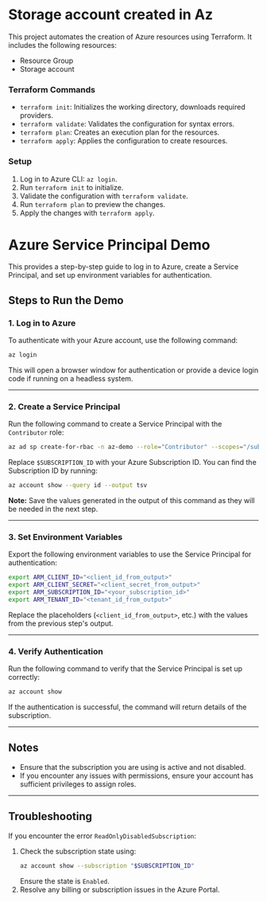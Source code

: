# Storage account created in Az

This project automates the creation of Azure resources using Terraform. It includes the following resources:
- Resource Group
- Storage account

### Terraform Commands
- `terraform init`: Initializes the working directory, downloads required providers.
- `terraform validate`: Validates the configuration for syntax errors.
- `terraform plan`: Creates an execution plan for the resources.
- `terraform apply`: Applies the configuration to create resources.

### Setup
1. Log in to Azure CLI: `az login`.
2. Run `terraform init` to initialize.
3. Validate the configuration with `terraform validate`.
4. Run `terraform plan` to preview the changes.
5. Apply the changes with `terraform apply`.


# Azure Service Principal Demo

This provides a step-by-step guide to log in to Azure, create a Service Principal, and set up environment variables for authentication.

## Steps to Run the Demo

### 1. Log in to Azure
To authenticate with your Azure account, use the following command:
```bash
az login
```
This will open a browser window for authentication or provide a device login code if running on a headless system.

---

### 2. Create a Service Principal
Run the following command to create a Service Principal with the `Contributor` role:
```bash
az ad sp create-for-rbac -n az-demo --role="Contributor" --scopes="/subscriptions/$SUBSCRIPTION_ID"
```
Replace `$SUBSCRIPTION_ID` with your Azure Subscription ID. You can find the Subscription ID by running:
```bash
az account show --query id --output tsv
```

**Note:** Save the values generated in the output of this command as they will be needed in the next step.

---

### 3. Set Environment Variables
Export the following environment variables to use the Service Principal for authentication:
```bash
export ARM_CLIENT_ID="<client_id_from_output>"
export ARM_CLIENT_SECRET="<client_secret_from_output>"
export ARM_SUBSCRIPTION_ID="<your_subscription_id>"
export ARM_TENANT_ID="<tenant_id_from_output>"
```
Replace the placeholders (`<client_id_from_output>`, etc.) with the values from the previous step's output.

---

### 4. Verify Authentication
Run the following command to verify that the Service Principal is set up correctly:
```bash
az account show
```
If the authentication is successful, the command will return details of the subscription.

---

## Notes
- Ensure that the subscription you are using is active and not disabled.
- If you encounter any issues with permissions, ensure your account has sufficient privileges to assign roles.
---

## Troubleshooting
If you encounter the error `ReadOnlyDisabledSubscription`:
1. Check the subscription state using:
   ```bash
   az account show --subscription "$SUBSCRIPTION_ID"
   ```
   Ensure the state is `Enabled`.
2. Resolve any billing or subscription issues in the Azure Portal.

